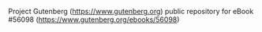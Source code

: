 Project Gutenberg (https://www.gutenberg.org) public repository for
eBook #56098 (https://www.gutenberg.org/ebooks/56098)
